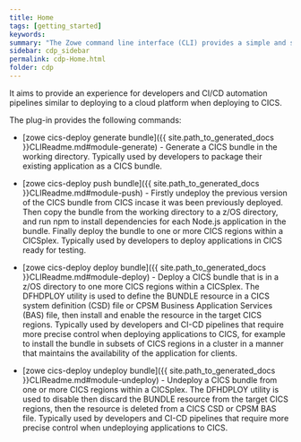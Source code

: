 ```yaml
---
title: Home
tags: [getting_started]
keywords:
summary: "The Zowe command line interface (CLI) provides a simple and streamlined way to interact with IBM z/OS. The cics-deploy plugin extends the Zowe CLI to deploy applications developed on a workstation to IBM CICS Transaction Server for z/OS (CICS)."
sidebar: cdp_sidebar
permalink: cdp-Home.html
folder: cdp
---
```


It aims to provide an experience for developers and CI/CD automation pipelines similar to deploying to a cloud platform when deploying to CICS.

The plug-in provides the following commands:
* [zowe cics-deploy generate bundle]({{ site.path_to_generated_docs }}CLIReadme.md#module-generate) - Generate a CICS bundle in the working directory. Typically used by developers to package their existing application as a CICS bundle.

* [zowe cics-deploy push bundle]({{ site.path_to_generated_docs }}CLIReadme.md#module-push) - Firstly undeploy the previous version of the CICS bundle from CICS incase it was been previously deployed. Then copy the bundle from the working directory to a z/OS directory, and run npm to install dependencies for each Node.js application in the bundle. Finally deploy the bundle to one or more CICS regions within a CICSplex. Typically used by developers to deploy applications in CICS ready for testing.

* [zowe cics-deploy deploy bundle]({{ site.path_to_generated_docs }}CLIReadme.md#module-deploy) - Deploy a CICS bundle that is in a z/OS directory to one more CICS regions within a CICSplex. The DFHDPLOY utility is used to define the BUNDLE resource in a CICS system definition (CSD) file or CPSM Business Application Services (BAS) file, then install and enable the resource in the target CICS regions. Typically used by developers and CI-CD pipelines that require more precise control when deploying applications to CICS, for example to install the bundle in subsets of CICS regions in a cluster in a manner that maintains the availability of the application for clients.

* [zowe cics-deploy undeploy bundle]({{ site.path_to_generated_docs }}CLIReadme.md#module-undeploy) - Undeploy a CICS bundle from one or more CICS regions within a CICSplex. The DFHDPLOY utility is used to disable then discard the BUNDLE resource from the target CICS regions, then the resource is deleted from a CICS CSD or CPSM BAS file. Typically used by developers and CI-CD pipelines that require more precise control when undeploying applications to CICS.